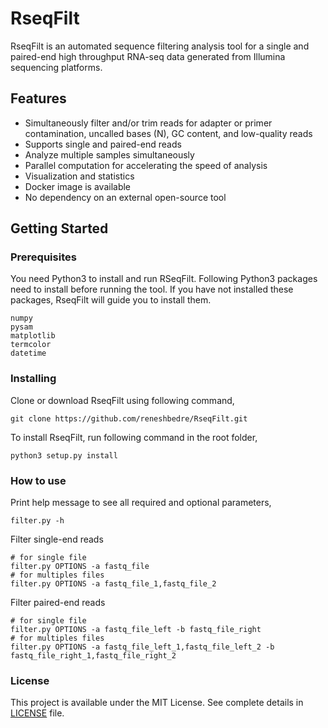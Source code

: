 # RseqFilt
RseqFilt is an automated sequence filtering analysis tool for a single and paired-end high throughput RNA-seq data generated from Illumina sequencing platforms.

## Features
- Simultaneously filter and/or trim reads for adapter or primer contamination, uncalled bases (N), GC content, and low-quality reads
- Supports single and paired-end reads
- Analyze multiple samples simultaneously
- Parallel computation for accelerating the speed of analysis
- Visualization and statistics
- Docker image is available
- No dependency on an external open-source tool

## Getting Started

### Prerequisites
You need Python3 to install and run RSeqFilt. Following Python3 packages need to install before running the tool. If you have not installed these packages, RseqFilt will guide you to install them.

```
numpy
pysam
matplotlib
termcolor
datetime
```

### Installing

Clone or download RseqFilt using following command,

```
git clone https://github.com/reneshbedre/RseqFilt.git
```

To install RseqFilt, run following command in the root folder,

```
python3 setup.py install
```

### How to use

Print help message to see all required and optional parameters,

```
filter.py -h
```

Filter single-end reads

```
# for single file
filter.py OPTIONS -a fastq_file
# for multiples files
filter.py OPTIONS -a fastq_file_1,fastq_file_2
```

Filter paired-end reads
```
# for single file
filter.py OPTIONS -a fastq_file_left -b fastq_file_right
# for multiples files
filter.py OPTIONS -a fastq_file_left_1,fastq_file_left_2 -b fastq_file_right_1,fastq_file_right_2
```

### License

This project is available under the MIT License. See complete details in [LICENSE](LICENSE) file.
